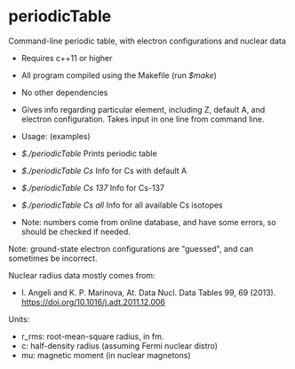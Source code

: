 # periodicTable

Command-line periodic table, with electron configurations and nuclear data

 * Requires c++11 or higher
 * All program compiled using the Makefile (run _$make_)
 * No other dependencies


 * Gives info regarding particular element, including Z, default A, and electron configuration. Takes input in one line from command line.
 * Usage: (examples)
 * _$./periodicTable_            Prints periodic table
 * _$./periodicTable Cs_         Info for Cs with default A
 * _$./periodicTable Cs 137_     Info for Cs-137
 * _$./periodicTable Cs all_     Info for all available Cs isotopes
 * Note: numbers come from online database, and have some errors, so should be checked if needed.

Note: ground-state electron configurations are "guessed", and can sometimes be incorrect.


Nuclear radius data mostly comes from:
 * I. Angeli and K. P. Marinova, At. Data Nucl. Data Tables 99, 69 (2013). https://doi.org/10.1016/j.adt.2011.12.006


Units:
 * r_rms: root-mean-square radius, in fm.
 * c: half-density radius (assuming Fermi nuclear distro)
 * mu: magnetic moment (in nuclear magnetons)
